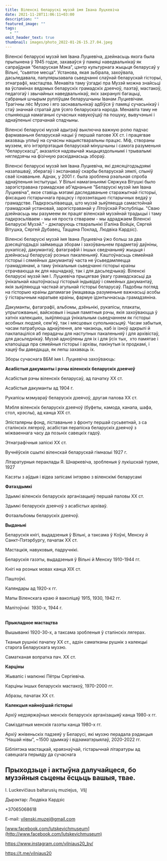 ```yaml
---
title: Віленскі беларускі музэй імя Івана Луцкевіча
date: 2021-11-28T11:06:11+03:00
description: ""
featured_image: ""
tags:
  - ""
omit_header_text: true
thumbnail: images/photo_2022-01-26-15.27.04.jpeg
---
```

Віленскі беларускі музэй імя Івана Луцкевіча, дзейнасьць якога была прыпынена ў 1945 годзе, захаваўся ў памяці наведвальнікаў як сапраўдная “беларуская Мэка”, цэнтр культурнага жыцьця беларусаў у Вільні, “сьвятое месца”. Установа, якая зьбірала, захоўвала, дасьледавала, папулярызавала сьведчанні слаўнай беларускай гісторыі, этнаграфіі, мастацтва. Менавіта таму ўзгадкі пра Музэй можна знайсьці ва ўспамінах вядомых беларускіх грамадскіх дзеячоў, паэтаў, мастакоў, педагогаў і звычайных наведвальнікаў, якіх закранулі багацьці, сабраныя шчырым рупліўцам беларушчыны Іванам Луцкевічам. Трагічны лёс Музэю і яго заснавальнікаў адбіўся ў памяці сучасьнікаў і стаў значнай стратай для ўсяго беларускага народа. Менавіта таму не спыняюцца намаганьні сучасных навукоўцаў па пошуку, вывучэньні і аднаўленьні страчанай спадчыны. 

Віленскі беларускі музэй адыграў выключна важную ролю падчас фармаваньня беларускай нацыі ў першай палове ХХ ст. і працягвае аказваць уплыў на сучасны нацыястваральны працэс. Міф, створаны музэем, яго інтэрпрэтацыя беларускай мінушчыны і самога разуменьня “беларускасці”, аказаліся надзвычай жыцьцяздольнымі і трывалымі нягледзячы на фізічную раскіданасьць збораў. 

Віленскі беларускі музэй імя Івана Луцкевіча, які дзясяцігодзьдзямі назапашваў, зберагаў і экспанаваў скарбы беларускай зямлі, спыніў сваё існаваньне. Аднак, у 2001 г. была зроблена рэальная спроба аднаўленьня інстытуцыі. У Вільні намаганьнямі Сяржука Вітушкі было зарэгістравана грамадскае аб'яднаньне "Беларускі музэй імя Івана Луцкевіча", якое ставіць мэтамі даследаваньне старажытнай гісторыі, фіксацыю гістарычнага працэсу і прэзэнтацыю гістарычных ведаў у грамадстве. Падкрэсьліваецца, што музэй зьяўляецца самастойнай грамадскай установай, зарэгістраванай у Літоўскай Рэспубліцы. "Сваю дзейнасьць мы разумеем як працяг віленскай музэйнай традыцыі і таму падкрэсьліваем - мы ня проста ствараем - мы адраджаем Віленскі Беларускі Музэй." - дэкларуюць стваральнікі (Галіна Войцік, Сяргей Вітушка, Сяргей Дубавец, Таццяна Поклад, Людвіка Кардзіс).

Віленскі беларускі музэй імя Івана Луцкевіча ўжо больш за два дзесяцігодзьдзі займаецца зборам і захоўваньнем прадметаў даўніны, рукапісаў, дакумантаў, фатаграфій і іншых сведчаньняў жыцьця і дзейнасьці беларусаў розных пакаленьняў. Каштоўнасьць сямейнай гісторыі і сямейных дакумантаў часта не ўсьведамляецца грамадзянамі, а таму ўнікальныя сьведчанні гісторыі краіны страчваюцца як для нашчадкаў, так і для дасьледчыкаў. Віленскі беларускі музэй імя І. Луцкевіча прыцягвае ўвагу грамадскасьці да ўнікальнай каштоўнасьці гісторый індывідаў і сямейных дакумантаў, якія зьяўляюцца часткай агульнай гісторыі беларусаў. Падобны погляд на гісторыю краіны дапамагае ўмацаваць разуменьне важнасьці асобы ў гістарычным наратыве краіны, фармуе ідэнтычнасьць грамадзяніна.

Дакуманты, фатаграфіі, альбомы, дзёньнікі, рукапісы, плакаты, упрыгожваньні, вайсковыя і іншыя памятныя рэчы, якія захоўваюцца ў хатніх калекцыях, зьяўляюцца ўнікальным сьведчаннем як гісторыі асобных людзей, сем'яў, так і мясцовых супольнасьцяў. Часам забытыя, часам патрабуюць аднаўлення, але чакаюць, каб іх ізноў адкрылі й паклапаціліся аб перадачы для наступных пакаленьняў і для архівістаў, для дасьледнікаў. Музэй адноўлены для іх і для ўсіх тых,  хто памятае і клапоціцца пра сямейныя гісторыі і архівы, пакінутыя іх продкамі, і хацеў бы даведацца, як лепш захаваць іх.

Зборы сучаснага ВБМ імя І. Луцкевіча захоўваюць:

**Асабістыя дакуманты і рэчы віленскіх беларускіх дзеячоў**

Асабістыя рэчы віленскіх беларусаў, ад пачатку ХХ ст.

Асабістыя дакуманты ад 1904 г.

Рукапісы мэмуараў беларускіх дзеячоў, другая палова ХХ ст.

Мэбля віленскіх беларускіх дзеячоў (буфеты, камода, канапа, шафа, стол, крэслы), ад канца ХIХ ст. 

Эпісталярны фонд, ліставаньне з фронту першай сусьветнай, з са сталінскіх лягероў, асабістая перапіска беларускіх дзеячоў з міжваеннага часу да позьніх савецкіх гадоў. 

Этнаграфічныя запіскі ХХ ст. 

Вучнёўскія сшыткі віленскай беларускай гімназыі 1927 г.

Літаратурныя пераклады Я. Шнаркевіча, зробленыя ў лукішскай турме, 1927

Касэты з аўдыя і відеа запісамі інтэрвю з віленскімі беларусамі 



**Фатаздымкі**

Здымкі віленскіх беларускіх арганізацыяў першай паловы ХХ ст.

Здымкі беларускіх дзеячоў з асабістых архіваў.

Фотаальбомы беларускіх дзеячоў.



**Выданьні**

Беларускія кнігі, выдадзеныя ў Вільні, а таксама ў Коўні, Менску й Санкт-Пэтэрбургу, пачатак ХХ ст. 

Мастацкія, навуковыя, падручнікі. 

Беларускія газэты, выдадзеныя ў Вільні й Менску 1910-1944 гг.

Кнігі на розных мовах канца ХІХ ст.

Паштоўкі.

Каляндары ад 1920-х гг.

Мапы Віленскага краю й ваколіцаў 1915, 1930, 1942 гг.

Малітоўнікі  1930-х, 1944 г. 



\
**Прыкладное мастацтва**

Вышыванкі 1920-30-х, а таксама зробленыя ў сталінскіх лягерах. 

Тканыя рушнікі пачатку ХХ ст., адзін саматканы рушнік з калекцыі старога Беларускага музэю.

Саматканая вопратка пач. ХХ ст.



**Карціны**

Жывапіс і малюнкі Пётры Сергіевіча. 

Карціны іншых беларускіх мастакоў, 1970-2000 гг.

Абразы, пачатак ХХ ст.



**Калекцыя найноўшай гісторыі**

Архіў недзяржаўных менскіх беларускіх арганізацыяў канца 1980-х гг.

Саміздатныя менскія газэты канца 1980-х гг. 

Архіў жнівеньскіх падзеяў у Беларусі, які музэю перадала рэдакцыя “Нашай нівы”, ~1500 здымкаў і відэаматэрыялаў, 2020-2022 гг.



Бібліятэка мастацкай, краязнаўчай, гістарычнай літаратуры ад савецкага перыяду да сучаснага



## **Прыходзьце і актыўна далучайцеся, бо музэйныя сьцены ёсцьць вашыя, твае.** 



I. Luckevičiaus baltarusių muziejus,  VšĮ

Дырэктар: Людвіка Кардзіс

+37065068618

E-mail: [vilenski.muzej@gmail.com](<>)

[www.facebook.com/lutskevichmuseum](http://www.facebook.com/lutskevichmuseum)

<https://www.instagram.com/vilniaus20_by/>

<https://t.me/vilniaus20>
